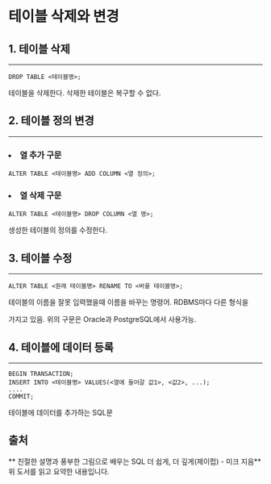 # 테이블 삭제와 변경

## 1. 테이블 삭제
----------------
    DROP TABLE <테이블명>;

테이블을 삭제한다. 삭제한 테이블은 복구할 수 없다.

## 2. 테이블 정의 변경
---------------------
### <li> 열 추가 구문
    ALTER TABLE <테이블명> ADD COLUMN <열 정의>;

### <li> 열 삭제 구문
    ALTER TABLE <테이블명> DROP COLUMN <열 명>;
생성한 테이블의 정의를 수정한다.

## 3. 테이블 수정
----------------
    ALTER TABLE <원래 테이블명> RENAME TO <바꿀 테이블명>;

테이블의 이름을 잘못 입력했을때 이름을 바꾸는 명령어.
RDBMS마다 다른 형식을

가지고 있음. 위의 구문은 Oracle과 PostgreSQL에서 사용가능.

## 4. 테이블에 데이터 등록
-------------------------
    BEGIN TRANSACTION;
    INSERT INTO <테이블명> VALUES(<열에 들어갈 값1>, <값2>, ...);
    ....
    COMMIT;

테이블에 데이터를 추가하는 SQL문


  ## 출처
 **  친절한 설명과 풍부한 그림으로 배우는 SQL 더 쉽게, 더 깊게(제이펍) - 미크 지음**
   위 도서를 읽고 요약한 내용입니다.
